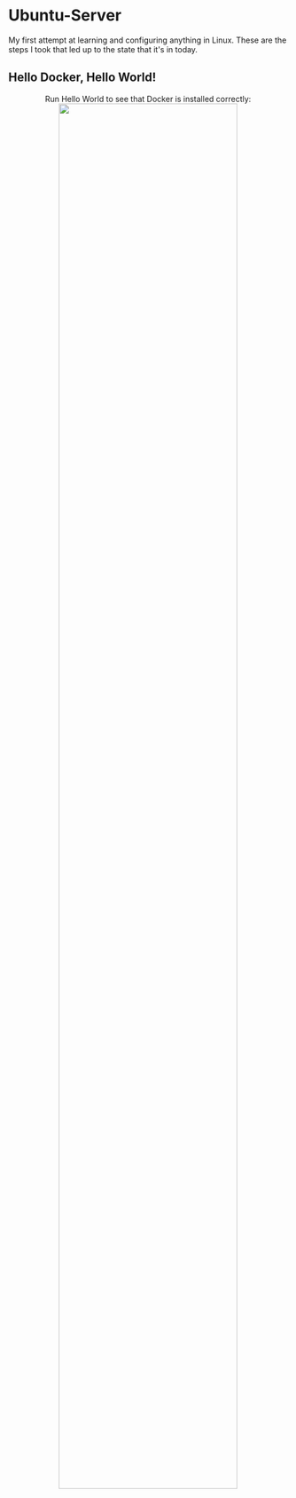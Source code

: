 # Ubuntu-Server
My first attempt at learning and configuring anything in Linux. These are the steps I took that led up to the state that it's in today.
<br />

<h2> Hello Docker, Hello World!</h2>
<p align="center">
<p1> Run Hello World to see that Docker is installed correctly:</p1>
<br/>
<img src="https://i.imgur.com/JQXeeP6_d.jpg?maxwidth=520&shape=thumb&fidelity=high" height="80%" width="80%" />
